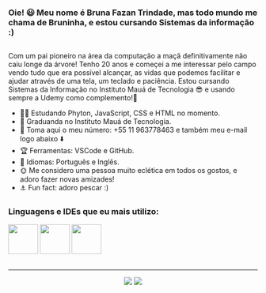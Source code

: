 ### Oie! 😃	 Meu nome é Bruna Fazan Trindade, mas todo mundo me chama de Bruninha, e estou cursando Sistemas da informação :) 

##

Com um pai pioneiro na área da computação a maçã definitivamente não caiu longe da árvore! Tenho 20 anos e  começei a me interessar pelo campo vendo tudo que era possível alcançar, as vidas que podemos facilitar e ajudar através de uma tela, um teclado e paciência. Estou cursando Sistemas da Informação no Instituto Mauá de Tecnologia 😎 e usando sempre a Udemy como complemento!💜	 

- 👩‍🎓 Estudando Phyton, JavaScript, CSS e HTML no momento.
- 🔧	 Graduanda no Instituto Mauá de Tecnologia.
- 📲 Toma aqui o meu número: +55 11 963778463 e também meu e-mail logo abaixo ⬇️
- 🏆 Ferramentas: VSCode e GitHub.
- 🦊 Idiomas: Português e Inglês.
- 🌞	Me considero uma pessoa muito eclética em todos os gostos, e adoro fazer novas amizades!
- ⚓	Fun fact: adoro pescar :)
##

<div>
  <h3> Linguagens e IDEs que eu mais utilizo: </h3>
 <img height="60" width="60" src="https://cdn.jsdelivr.net/gh/devicons/devicon/icons/javascript/javascript-original.svg" />  
 <img height="60" width="60" src="https://cdn.jsdelivr.net/gh/devicons/devicon/icons/vscode/vscode-original.svg" />
 <img height="60" width="60" src="https://cdn.jsdelivr.net/gh/devicons/devicon/icons/html5/html5-plain-wordmark.svg" />
          
          
               
</div>

##
<div>
  </div>
  <hr>
<div align="center">
<a href="mailto:bruna.fazan@yahoo.com.br "><img src="https://img.shields.io/badge/Yahoo!-6001D2?style=for-the-badge&logo=Yahoo!&logoColor=white" /></a>
<a href="https://www.instagram.com/bru_fazan/" alt="Instagram"><img src="https://img.shields.io/badge/-Instagram-DF0174?style=for-the-badge&logo=instagram&logoColor=white&link=https://www.instagram.com/eu_kanella/"/></a>

  
  </div>
